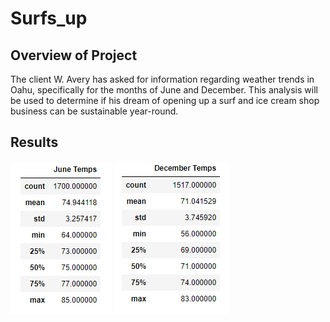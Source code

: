 # Surfs_up

## Overview of Project

The client W. Avery has asked for information regarding weather trends in Oahu, specifically for the months of June and December. This analysis will be used to determine if his dream of opening up a surf and ice cream shop business can be sustainable year-round. 

## Results

![June Temperature Summary](Resources/JuneTemps.png)
![December Temperature Summary](Resources/DecemberTemps.png)

